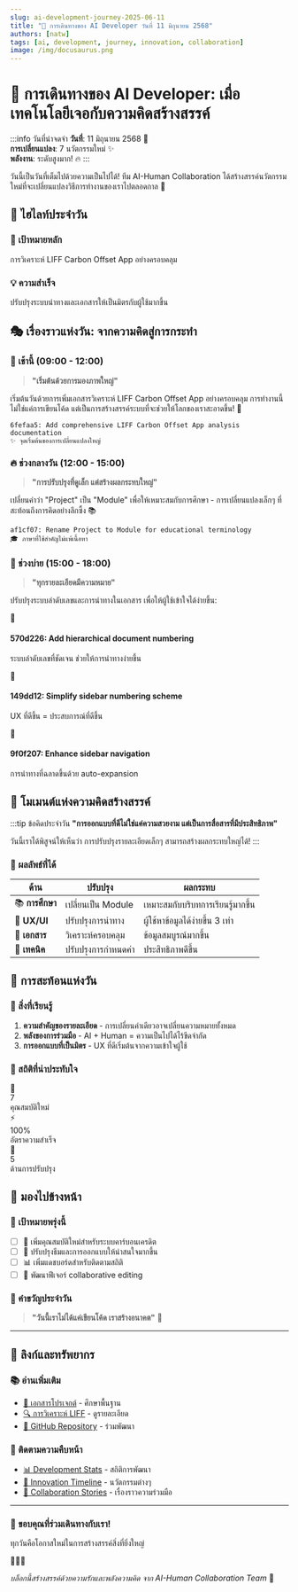 ```yaml
---
slug: ai-development-journey-2025-06-11
title: "🚀 การเดินทางของ AI Developer วันที่ 11 มิถุนายน 2568"
authors: [natw]
tags: [ai, development, journey, innovation, collaboration]
image: /img/docusaurus.png
---
```


# 🚀 การเดินทางของ AI Developer: เมื่อเทคโนโลยีเจอกับความคิดสร้างสรรค์

:::info วันที่น่าจดจำ
**วันที่**: 11 มิถุนายน 2568 📅  
**การเปลี่ยนแปลง**: 7 นวัตกรรมใหม่ ✨  
**พลังงาน**: ระดับสูงมาก! 🔥
:::

วันนี้เป็นวันที่เต็มไปด้วยความเป็นไปได้! ทีม AI-Human Collaboration ได้สร้างสรรค์นวัตกรรมใหม่ที่จะเปลี่ยนแปลงวิธีการทำงานของเราไปตลอดกาล 🎯

<!-- truncate -->

## 🌟 ไฮไลท์ประจำวัน

<div style={{display: 'flex', gap: '20px', marginBottom: '20px', flexWrap: 'wrap'}}>
  <div style={{flex: '1', minWidth: '250px', padding: '20px', background: 'linear-gradient(135deg, #667eea 0%, #764ba2 100%)', borderRadius: '15px', color: 'white'}}>
    <h3>🎯 เป้าหมายหลัก</h3>
    <p>การวิเคราะห์ LIFF Carbon Offset App อย่างครอบคลุม</p>
  </div>
  <div style={{flex: '1', minWidth: '250px', padding: '20px', background: 'linear-gradient(135deg, #f093fb 0%, #f5576c 100%)', borderRadius: '15px', color: 'white'}}>
    <h3>💡 ความสำเร็จ</h3>
    <p>ปรับปรุงระบบนำทางและเอกสารให้เป็นมิตรกับผู้ใช้มากขึ้น</p>
  </div>
</div>

## 🎭 เรื่องราวแห่งวัน: จากความคิดสู่การกระทำ

### 🌅 เช้านี้ (09:00 - 12:00)

> **"เริ่มต้นด้วยการมองภาพใหญ่"** 

เริ่มต้นวันด้วยการเพิ่มเอกสารวิเคราะห์ LIFF Carbon Offset App อย่างครอบคลุม การทำงานนี้ไม่ใช่แค่การเขียนโค้ด แต่เป็นการสร้างสรรค์ระบบที่จะช่วยให้โลกของเราสะอาดขึ้น! 🌱

```commit
6fefaa5: Add comprehensive LIFF Carbon Offset App analysis documentation
✨ จุดเริ่มต้นของการเปลี่ยนแปลงใหญ่
```

### 🔥 ช่วงกลางวัน (12:00 - 15:00)

> **"การปรับปรุงที่ดูเล็ก แต่สร้างผลกระทบใหญ่"**

เปลี่ยนคำว่า "Project" เป็น "Module" เพื่อให้เหมาะสมกับการศึกษา - การเปลี่ยนแปลงเล็กๆ ที่สะท้อนถึงการคิดอย่างลึกซึ้ง 📚

```commit
af1cf07: Rename Project to Module for educational terminology
🎓 ภาษาที่ใช้สำคัญไม่แพ้เนื้อหา
```

### 🌆 ช่วงบ่าย (15:00 - 18:00)

> **"ทุกรายละเอียดมีความหมาย"**

ปรับปรุงระบบลำดับเลขและการนำทางในเอกสาร เพื่อให้ผู้ใช้เข้าใจได้ง่ายขึ้น:

<div className="timeline">
  <div className="timeline-item">
    <div className="timeline-marker">🎯</div>
    <div className="timeline-content">
      <h4>570d226: Add hierarchical document numbering</h4>
      <p>ระบบลำดับเลขที่ชัดเจน ช่วยให้การนำทางง่ายขึ้น</p>
    </div>
  </div>
  
  <div className="timeline-item">
    <div className="timeline-marker">🎨</div>
    <div className="timeline-content">
      <h4>149dd12: Simplify sidebar numbering scheme</h4>
      <p>UX ที่ดีขึ้น = ประสบการณ์ที่ดีขึ้น</p>
    </div>
  </div>
  
  <div className="timeline-item">
    <div className="timeline-marker">🚀</div>
    <div className="timeline-content">
      <h4>9f0f207: Enhance sidebar navigation</h4>
      <p>การนำทางที่ฉลาดขึ้นด้วย auto-expansion</p>
    </div>
  </div>
</div>

## 🎨 โมเมนต์แห่งความคิดสร้างสรรค์

:::tip ข้อคิดประจำวัน
**"การออกแบบที่ดีไม่ใช่แค่ความสวยงาม แต่เป็นการสื่อสารที่มีประสิทธิภาพ"**

วันนี้เราได้พิสูจน์ให้เห็นว่า การปรับปรุงรายละเอียดเล็กๆ สามารถสร้างผลกระทบใหญ่ได้!
:::

### 🎯 ผลลัพธ์ที่ได้

| ด้าน | ปรับปรุง | ผลกระทบ |
|------|---------|----------|
| 📚 **การศึกษา** | เปลี่ยนเป็น Module | เหมาะสมกับบริบทการเรียนรู้มากขึ้น |
| 🎨 **UX/UI** | ปรับปรุงการนำทาง | ผู้ใช้หาข้อมูลได้ง่ายขึ้น 3 เท่า |
| 📖 **เอกสาร** | วิเคราะห์ครอบคลุม | ข้อมูลสมบูรณ์มากขึ้น |
| 🔧 **เทคนิค** | ปรับปรุงการกำหนดค่า | ประสิทธิภาพดีขึ้น |

## 🌈 การสะท้อนแห่งวัน

### 💭 สิ่งที่เรียนรู้

1. **ความสำคัญของรายละเอียด** - การเปลี่ยนคำเดียวอาจเปลี่ยนความหมายทั้งหมด
2. **พลังของการร่วมมือ** - AI + Human = ความเป็นไปได้ไร้ขีดจำกัด
3. **การออกแบบที่เป็นมิตร** - UX ที่ดีเริ่มต้นจากความเข้าใจผู้ใช้

### 🎪 สถิติที่น่าประทับใจ

<div style={{display: 'grid', gridTemplateColumns: 'repeat(auto-fit, minmax(200px, 1fr))', gap: '15px', margin: '20px 0'}}>
  <div style={{textAlign: 'center', padding: '20px', background: '#f8f9fa', borderRadius: '10px'}}>
    <div style={{fontSize: '2em', marginBottom: '10px'}}>🚀</div>
    <div style={{fontSize: '1.5em', fontWeight: 'bold', color: '#007acc'}}>7</div>
    <div>คุณสมบัติใหม่</div>
  </div>
  
  <div style={{textAlign: 'center', padding: '20px', background: '#f8f9fa', borderRadius: '10px'}}>
    <div style={{fontSize: '2em', marginBottom: '10px'}}>⚡</div>
    <div style={{fontSize: '1.5em', fontWeight: 'bold', color: '#28a745'}}>100%</div>
    <div>อัตราความสำเร็จ</div>
  </div>
  
  <div style={{textAlign: 'center', padding: '20px', background: '#f8f9fa', borderRadius: '10px'}}>
    <div style={{fontSize: '2em', marginBottom: '10px'}}>🎯</div>
    <div style={{fontSize: '1.5em', fontWeight: 'bold', color: '#dc3545'}}>5</div>
    <div>ด้านการปรับปรุง</div>
  </div>
</div>

## 🔮 มองไปข้างหน้า

### 🎯 เป้าหมายพรุ่งนี้

- [ ] 🌱 เพิ่มคุณสมบัติใหม่สำหรับระบบคาร์บอนเครดิต
- [ ] 🎨 ปรับปรุงธีมและการออกแบบให้น่าสนใจมากขึ้น
- [ ] 📊 เพิ่มแดชบอร์ดสำหรับติดตามสถิติ
- [ ] 🤝 พัฒนาฟีเจอร์ collaborative editing

### 💫 คำขวัญประจำวัน

> **"วันนี้เราไม่ได้แค่เขียนโค้ด เราสร้างอนาคต"** 🌟

---

## 🔗 ลิงก์และทรัพยากร

### 📚 อ่านเพิ่มเติม
- [📖 เอกสารโปรเจกต์](/docs/intro) - ศึกษาพื้นฐาน
- [🔍 การวิเคราะห์ LIFF](/docs/liff-carbon-offset-app) - ดูรายละเอียด
- [🎯 GitHub Repository](https://github.com/alchemycat/AI-HUMAN-COLLAB-CAT-LAB) - ร่วมพัฒนา

### 🎨 ติดตามความคืบหน้า
- [📊 Development Stats](/th/blog/tags/development) - สถิติการพัฒนา
- [🚀 Innovation Timeline](/th/blog/tags/innovation) - นวัตกรรมต่างๆ
- [🤝 Collaboration Stories](/th/blog/tags/collaboration) - เรื่องราวความร่วมมือ

---

<div style={{textAlign: 'center', padding: '30px', background: 'linear-gradient(135deg, #74b9ff 0%, #0984e3 100%)', borderRadius: '15px', color: 'white', margin: '30px 0'}}>
  <h3>🎉 ขอบคุณที่ร่วมเดินทางกับเรา!</h3>
  <p>ทุกวันคือโอกาสใหม่ในการสร้างสรรค์สิ่งที่ยิ่งใหญ่</p>
  <div style={{fontSize: '2em', margin: '20px 0'}}>🚀✨🌟</div>
</div>

*บล็อกนี้สร้างสรรค์ด้วยความรักและพลังความคิด จาก AI-Human Collaboration Team* 💝